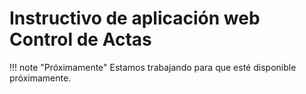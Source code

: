 # Instructivo de aplicación web **Control de Actas**

!!! note "Próximamente"
    Estamos trabajando para que esté disponible próximamente.
